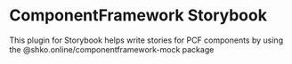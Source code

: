 # ComponentFramework Storybook
This plugin for Storybook helps write stories for PCF components by using the @shko.online/componentframework-mock package
